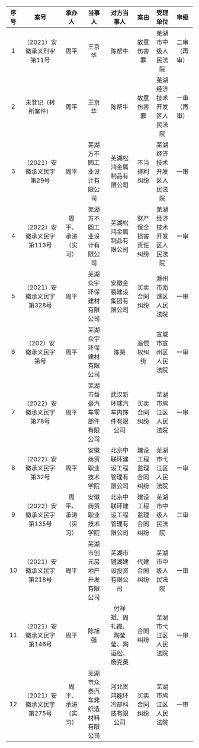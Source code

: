 |序号|案号|承办人|当事人|对方当事人|案由|受理单位|审级|
|:---:|:---:|:---:|:---:|:---:|:---:|:---:|:---:|
|1|（2021）安徽承义刑字第11号|周平|王京华|陈帮牛|故意伤害罪|芜湖市中级人民法院|二审（再审）|
|2|未登记（转所案件）|周平|王京华|陈帮牛|故意伤害罪|芜湖经济技术开发区人民法院|一审（再审）|
|3|（2021）安徽承义民字第29号|周平|芜湖方不圆工业设计有限公司|芜湖松鸿金属制品有限公司|不当得利纠纷|芜湖经济技术开发区人民法院|一审|
|4|（2022）安徽承义民字第113号|周平、承涛（实习）|芜湖方不圆工业设计有限公司|芜湖松鸿金属制品有限公司|财产保全损害责任纠纷|芜湖经济技术开发区人民法院|一审|
|5|（2021）安徽承义民字第328号|周平|芜湖众宇环保建材有限公司|安徽金鹏建设集团有限公司|买卖合同纠纷|滁州市南谯区人民法院|一审|
|6|（202）安徽承义民字第号|周平|芜湖众宇环保建材有限公司|陈昊|追偿权纠纷|宣城市宣州区人民法院|一审|
|7|（2022）安徽承义民字第78号|周平|芜湖市益豪汽车零部件有限公司|武汉新环球汽车内饰件有限公司|买卖合同纠纷|芜湖市鸠江区人民法院|一审|
|8|（2022）安徽承义民字第32号|周平|安徽商贸职业技术学院|北京中联环建设工程管理有限公司|建设工程监理合同纠纷|芜湖市弋江区人民法院|一审|
|9|（2022）安徽承义民字第135号|周平、承涛（实习）|安徽商贸职业技术学院|北京中联环建设工程管理有限公司|建设工程监理合同纠纷|芜湖市中级人民法院|二审|
|10|（2021）安徽承义民字第218号|周平|芜湖市创元房地产开发有限公司|芜湖市镜湖建设投资有限公司|代建合同纠纷|芜湖市中级人民法院|一审|
|11|（2021）安徽承义民字第146号|周平|陈旭强|付祥斌、周礼霞、陶莹莹、陶运松、杨克英|合同纠纷|芜湖市弋江区人民法院|一审|
|12|（2021）安徽承义民字第275号|周平、承涛（实习）|芜湖市众泰汽车非织造材料有限公司|河北贵鸿能环冷却科技有限公司|买卖合同纠纷|芜湖市鸠江区人民法院|一审|